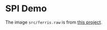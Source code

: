 # SPI Demo

The image `src/ferris.raw` is from [this project](https://github.com/almindor/st7789-examples).
